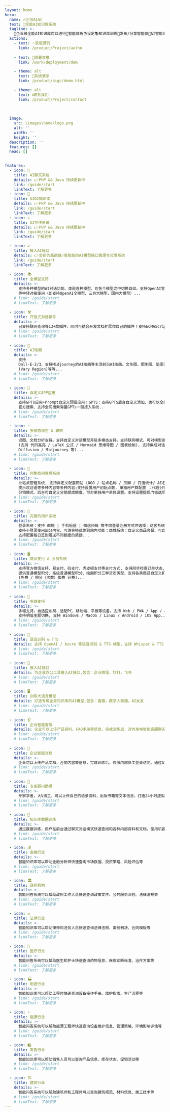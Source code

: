 ```yaml
---
layout: home
hero:
  name: 🔥艺创AIGC
  text: 🎉全能AI知识库系统
  tagline: >-
    📖企业级全能AI知识库可以进行🤖智能体角色设定📚知识库训练🔄发布/分享智能体💬AI智能对话🎥AI视频🎨AI绘画🔍AI搜索📊AIPPT🎵AI音乐⚙️可以设定多种AI行业场景等强大的功能，拥有💪强大的第三方对接能力。适用于🎯企业智能客服📝企业智能文档👨‍💼专家顾问助理等多种企业级商业场景，具有较大的商业使用价值！
  actions:
    - text: ✨获取源码
      link: /product/Project/autho
      
    - text: 📖部署文檔
      link: /work/deployment/dem

    - theme: alt
      text: 🎉系统演示
      link: /product/aigc/demo.html

    - theme: alt
      text: 📞联系我们
      link: /product/Project/contact
      
   
      
  image:
    src: \images\home\logo.png
    alt: ''
    width: ''
    height: ''
  description: ''
  features: []
  head: []
  

features:
  - icon: 💬
    title: AI聊天系统
    details: 👉PHP && Java 持续更新中
    link: /guide/start
    linkText: 了解更多
  - icon: 🎨
    title: AIGC知识库
    details: 👉PHP && Java 持续更新中
    link: /guide/start
    linkText: 了解更多
  - icon: ✍
    title: AI写作系统
    details: 👉PHP && Java 持续更新中
    link: /guide/start
    linkText: 了解更多

  - icon: ✔️
    title: 接入AI接口
    details: 👉全新的高颜值/高性能的AI模型接口管理与分发系统
    link: /guide/start
    linkText: 了解更多
    
  - icon: 📚
    title: 全模型支持
    details: >-
      支持多种模型的AI对话功能、体验各种模型、在各个模型之中切换自如。支持OpenAI官方API + One API
      等中转对接使用（即支持OpenAI全模型、三方大模型、国内大模型）...
    # link: /guide/start
    # linkText: 了解更多
    
  - icon: 🛠️
    title: 开放式对话插件
    details: >-
      已支持联网查询等13+款插件，同时可结合开发文档扩展你自己的插件！支持ECMAScript5.1引擎、PHP、Python、NodeJS进行开发
    # link: /guide/start
    # linkText: 了解更多
    
  - icon: 🤖️
    title: AI绘画
    details: >-
      支持
      Dall-E-2/3、支持Midjourney的AI绘画等主流前沿AI绘画。文生图、图生图、垫图混图、角色一致参考图、风格一致参考图生成等、AI换脸、图片混合、局部重绘
      (Vary Region)等等...
    # link: /guide/start
    # linkText: 了解更多
    
  - icon: 🎉
    title: 自定义APP应用
    details: >-
      支持GPTs应用+Prompt自定义预设应用；GPTS：支持GPTS后台自定义添加、也可以全站搜索 =
      官方搜索、支持全网搜索海量GPTs一键接入系统..
    # link: /guide/start
    # linkText: 了解更多
    
  - icon: ✨
    title: 多模态模型 & 联网
    details: >-
      识图、文档分析支持。支持自定义对话模型开启多模态支持。支持联网模式、可对模型进行扩展搜索当前网络实时内容总结；强大 Markdown 语法支持
      (支持 代码高亮 / LaTeX 公式 / Mermaid 思维导图 / 图表绘制), 支持集成对话绘图模型 (DALL-E / Stable
      Diffusion / Midjourney 等)...
    # link: /guide/start
    # linkText: 了解更多
    
  - icon: 🎨
    title: 完整商用管理系统
    details: >-
      业站点管理系统, 支持自定义配置网站 LOGO / 站点名称 / 页脚 / 百度统计/ AI名称 / 版权信息/ 联系方式 / 站点公告 /
      提示欢迎语等多种内容等多种内容;支持设置用户初始点数, 单独用户群配置 ；代理分销：支持 A + B
      分销模式、后台可自定义分销提成额度、可对单独用户单独设置。支持设置提现门槛选项，支持用户多种提现方式选择（支付宝、微信、银行卡等）...
    # link: /guide/start
    # linkText: 了解更多
    
  - icon: 🚥
    title: 完善的用户系统
    details: >-
      登录系统：支持 邮箱 | 手机短信 | 微信扫码 等不同登录注册方式供选择；访客系统：
      支持不登录使用部分内容、可游客模式体验站内功能；商城系统：自定义商品套餐、可自定义生成永久套餐、限时套餐；签到系统：
      支持配置每日签到赠送不同额度的奖励...
    # link: /guide/start
    # linkText: 了解更多
    
  - icon: 🖥️
    title: 商业支付 & 会员系统
    details: >-
      支持官方微信支持、易支付、码支付、虎皮椒支付等支付方式, 支持同步检查订单状态, 支持订单搜索和管理； 会员系统：
      提供普通模型积分、高级普通模型积分、绘画积分三种货币类型、支持各类商品自定义扣费模式与额度。支持自定义模型扣除费用类型、多种计费方式：按时间限制、无时间限制、自定义组合套餐设置
      (免费 / 积分（次数）扣费 计费)...
    # link: /guide/start
    # linkText: 了解更多
    
  - icon: 📝
    title: 多端支持
    details: >-
      多端支持，自适应布局、适配PC、移动端、平板等设备。支持 Web / PWA / App / 小程序（后续开发）, UI 移动端适配,
      支持明暗主题切换, 支持 Windows / MacOS / Linux / Android / iOS App...
    # link: /guide/start
    # linkText: 了解更多
    
  - icon: 🏅
    title: 语音识别 & TTS
    details: 支持 OpenAI / Azure 等语音识别 & TTS 模型，支持 Whisper & TTS 格式中转；支持TTS对话输入回复模式...
    # link: /guide/start
    # linkText: 了解更多
    
  - icon: 💸
    title: 接入AI接口
    details: 为企业办公工具接入AI接口,包含：企业微信，钉钉，飞书
    # link: /guide/start
    # linkText: 了解更多
    
  - icon: 🖥
    title: 训练大语言模型
    details: 打造专属企业知识库的AI模型,包含：客服，数字人直播，AI女友
    # link: /guide/start
    # linkText: 了解更多
    
  - icon: 👂
    title: 企业智能客服
    details: 企业可以上传产品资料、FAQ手册等信息，完成训练后，对外发布智能客服聊天窗口。通过AI客服可以提供24小时在线客服支持，节省人力物力
    # link: /guide/start
    # linkText: 了解更多
    
  - icon: 🚀
    title: 企业智能文档
    details: >-
      企业可以上传产品文档，合同内容等信息，完成训练后，仅限内部员工登录访问。通过AI助手，可以快速、准确的查询企业内部有关的信息文档，增强企业内部信息流动性
    # link: /guide/start
    # linkText: 了解更多
    
  - icon: 📝
    title: 专家顾问助理
    details: >-
      专家学者，大V博主，可以上传自己的语录资料，出版书籍等文本信息，打造24小时虚拟数字分身。例如健身顾问、心理咨询师通过导入专业资料后，可以24小时对外提供在线服务，带来额外的服务收入
    # link: /guide/start
    # linkText: 了解更多
    
  - icon: 📝
    title: 知识库数据训练
    details: >-
      通过数据训练，用户在前台通过聊天对话模式快速查阅和各种内部资料和文档。使用机器学习技术，让系统自动学习并优化知识库中的知识，提高知识库的准确性和智能性
    # link: /guide/start
    # linkText: 了解更多

  - icon: 💰
    title: 金融行业
    details: >-
      智能知识库可以帮助金融分析师快速查询市场数据、投资策略、风险评估等
    # link: /guide/start
    # linkText: 了解更多

  - icon: 🏛️
    title: 政府机构
    details: >-
      智能问答系统可以帮助政府工作人员快速查询政策文件、公共服务流程、法律法规等
    # link: /guide/start
    # linkText: 了解更多

  - icon: ⚖️
    title: 法律行业
    details: >-
      智能知识库可以帮助律师和法务人员快速查询法律法规、案例判决、合同模板等
    # link: /guide/start
    # linkText: 了解更多

  - icon: 🏥
    title: 医疗行业
    details: >-
      智能问答系统可以帮助医生和护士快速查询药物信息、疾病诊断标准、治疗方案等
    # link: /guide/start
    # linkText: 了解更多

  - icon: 🏭
    title: 制造行业
    details: >-
      智能知识库可以帮助工程师快速查询设备操作手册、维护指南、生产流程等
    # link: /guide/start
    # linkText: 了解更多

  - icon: ⚡
    title: 能源行业
    details: >-
      智能问答系统可以帮助能源工程师快速查询设备维护信息、管理策略、环境影响评估等
    # link: /guide/start
    # linkText: 了解更多

  - icon: 🛍️
    title: 零售行业
    details: >-
      智能知识库可以帮助销售人员可以查询产品信息、库存状态、促销活动等
    # link: /guide/start
    # linkText: 了解更多

  - icon: 🏗️
    title: 建筑行业
    details: >-
      智能问答系统可以帮助建筑师和工程师可以查询建筑规范、材料信息、施工技术等
    # link: /guide/start
    # linkText: 了解更多
---
```






